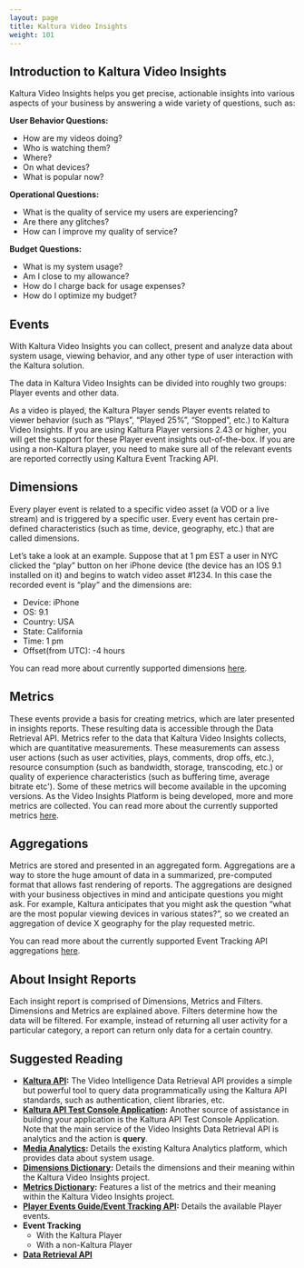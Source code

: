 ```yaml
---
layout: page
title: Kaltura Video Insights
weight: 101
---
```


## Introduction to Kaltura Video Insights  
Kaltura Video Insights helps you get precise, actionable insights into various aspects of your business by answering a wide variety of questions, such as:

**User Behavior Questions:**
* How are my videos doing?
* Who is watching them?
* Where?
* On what devices?
* What is popular now?

**Operational Questions:**
* What is the quality of service my users are experiencing?
* Are there any glitches?
* How can I improve my quality of service?

**Budget Questions:**
* What is my system usage?
* Am I close to my allowance?
* How do I charge back for usage expenses?
* How do I optimize my budget?

## Events  
With Kaltura Video Insights you can collect, present and analyze data about system usage, viewing behavior, and any other type of user interaction with the Kaltura solution.

The data in Kaltura Video Insights can be divided into roughly two groups: Player events and other data.

As a video is played, the Kaltura Player sends Player events related to viewer behavior (such as “Plays”, “Played 25%”, “Stopped”, etc.) to Kaltura Video Insights. If you are using Kaltura Player versions 2.43 or higher, you will get the support for these Player event insights out-of-the-box. If you are using a non-Kaltura player, you need to make sure all of the relevant events are reported correctly using Kaltura Event Tracking API. 


## Dimensions  

Every player event is related to a specific video asset (a VOD or a live stream) and is triggered by a specific user. Every event has certain pre-defined characteristics (such as time, device, geography, etc.) that are called dimensions.

Let’s take a look at an example.
Suppose that at 1 pm EST a user in NYC clicked the “play” button on her iPhone device (the device has an IOS 9.1 installed on it) and begins to watch video asset #1234.
In this case the recorded event is “play” and the dimensions are:
* Device: iPhone
* OS: 9.1
* Country: USA
* State: California
* Time: 1 pm
* Offset(from UTC): -4 hours

You can read more about currently supported dimensions [here](https://vpaas.kaltura.com/documentation/08_Video-Analytics-and-Insights/DimensionsLexicon.html).

## Metrics  
These events provide a basis for creating metrics, which are later presented in insights reports. These resulting data is accessible through the Data Retrieval API. Metrics refer to the data that Kaltura Video Insights collects, which are quantitative measurements. These measurements can assess user actions (such as user activities, plays, comments, drop offs, etc.), resource consumption (such as bandwidth, storage, transcoding, etc.) or quality of experience characteristics (such as buffering time, average bitrate etc'). Some of these metrics will become available in the upcoming versions. As the Video Insights Platform is being developed, more and more metrics are collected.
You can read more about the currently supported metrics [here](https://vpaas.kaltura.com/documentation/08_Video-Analytics-and-Insights/MetricsLexicon.html).

## Aggregations  

Metrics are stored and presented in an aggregated form. Aggregations are a way to store the huge amount of data in a summarized, pre-computed format that allows fast rendering of reports. The aggregations are designed with your business objectives in mind and anticipate questions you might ask. For example, Kaltura anticipates that you might ask the question “what are the most popular viewing devices in various states?”, so we created an aggregation of device X geography for the play requested metric.

You can read more about the currently supported Event Tracking API aggregations [here](https://vpaas.kaltura.com/documentation/08_Video-Analytics-and-Insights/EventTrackingAPI.html).

## About Insight Reports  
Each insight report is comprised of Dimensions, Metrics and Filters. Dimensions and Metrics are explained above. Filters determine how the data will be filtered. For example, instead of returning all user activity for a particular category, a report can return only data for a certain country.
 
## Suggested Reading  
* **[Kaltura API](http://www.kaltura.com/api_v3/testmeDoc/index.php?page=overview):** The Video Intelligence Data Retrieval API provides a simple but powerful tool to query data programmatically using the Kaltura API standards, such as authentication, client libraries, etc.
* **[Kaltura API Test Console Application](http://www.kaltura.com/api_v3/testme/index.php):** Another source of assistance in building your application is the Kaltura API Test Console Application. Note that the main service of the Video Insights Data Retrieval API is analytics and the action is **query**.
* **[Media Analytics](https://vpaas.kaltura.com/documentation/08_Video-Analytics-and-Insights/media-analytics.html):** Details the existing Kaltura Analytics platform, which provides data about system usage.
* **[Dimensions Dictionary](https://vpaas.kaltura.com/documentation/08_Video-Analytics-and-Insights/DimensionsLexicon.html):** Details the dimensions and their meaning within the Kaltura Video Insights project.
* **[Metrics Dictionary](https://vpaas.kaltura.com/documentation/08_Video-Analytics-and-Insights/MetricsLexicon.html):** Features a list of the metrics and their meaning within the Kaltura Video Insights project.
* **[Player Events Guide/Event Tracking API](https://github.com/kaltura/DeveloperPortalDocs/blob/master/documentation/08_Video-Analytics-and-Insights/EventTrackingAPI.md):** Details the available Player events.
* **Event Tracking**
     * With the Kaltura Player
     * With a non-Kaltura Player
* **[Data Retrieval API](https://vpaas.kaltura.com/documentation/08_Video-Analytics-and-Insights/DataRetrievalAPI.html)**
